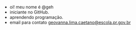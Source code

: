 - oi! meu nome é @geh
- iniciante no GitHub.
- aprendendo programação.
- email para contato geovanna.lima.caetano@escola.pr.gov.br
<!---
fairytae/fairytae is a ✨ special ✨ repository because its `README.md` (this file) appears on your GitHub profile.
You can click the Preview link to take a look at your changes.
--->
